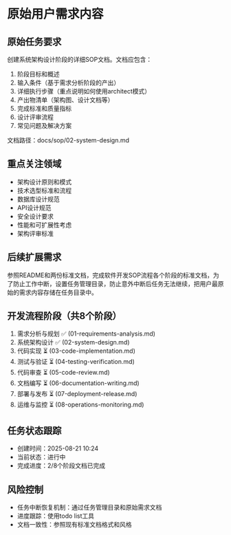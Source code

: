 # 原始用户需求内容

## 原始任务要求
创建系统架构设计阶段的详细SOP文档。文档应包含：

1. 阶段目标和概述
2. 输入条件（基于需求分析阶段的产出）
3. 详细执行步骤（重点说明如何使用architect模式）
4. 产出物清单（架构图、设计文档等）
5. 完成标准和质量指标
6. 设计评审流程
7. 常见问题及解决方案

文档路径：docs/sop/02-system-design.md

## 重点关注领域
- 架构设计原则和模式
- 技术选型标准和流程
- 数据库设计规范
- API设计规范
- 安全设计要求
- 性能和可扩展性考虑
- 架构评审标准

## 后续扩展需求
参照README和两份标准文档，完成软件开发SOP流程各个阶段的标准文档，为了防止工作中断，设置任务管理目录，防止意外中断后任务无法继续，把用户最原始的需求内容存储在任务目录中。

## 开发流程阶段（共8个阶段）
1. 需求分析与规划 ✅ (01-requirements-analysis.md)
2. 系统架构设计 ✅ (02-system-design.md)
3. 代码实现 ⏳ (03-code-implementation.md)
4. 测试与验证 ⏳ (04-testing-verification.md)
5. 代码审查 ⏳ (05-code-review.md)
6. 文档编写 ⏳ (06-documentation-writing.md)
7. 部署与发布 ⏳ (07-deployment-release.md)
8. 运维与监控 ⏳ (08-operations-monitoring.md)

## 任务状态跟踪
- 创建时间：2025-08-21 10:24
- 当前状态：进行中
- 完成进度：2/8个阶段文档已完成

## 风险控制
- 任务中断恢复机制：通过任务管理目录和原始需求文档
- 进度跟踪：使用todo list工具
- 文档一致性：参照现有标准文档格式和风格